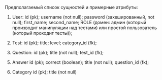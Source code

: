 Предполагаемый список сущностей и примерные атрибуты:

1) User:
id (pk);
username (not null);
password (захешированный, not null);
first_name;
second_name;
ROLE (домен: админ (который производит манипуляции над тестами) или простой пользователь (который проходит тесты));

2) Test:
id (pk);
title;
level;
category_id (fk);

3) Question:
id (pk);
title (not null);
test_id (fk);

<!-- 4) Score:
id (pk);
user_id (fk);
test_id (fk);
points (not null); -->

5) Answer
id (pk);
correct (boolean);
title (not null);
question_id (fk);

6) Category
id (pk);
title (not null)
